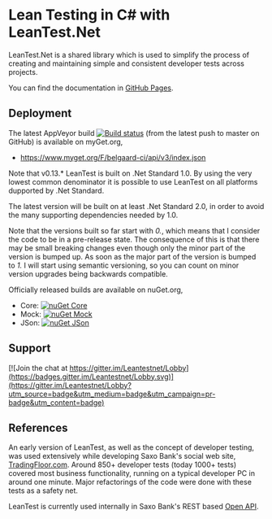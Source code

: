 # Lean Testing in C# with LeanTest.Net

LeanTest.Net is a shared library which is used to simplify the process of creating and maintaining simple and consistent developer tests across projects.

You can find the documentation in [GitHub Pages](https://belgaard.github.io/Leantest/).

## Deployment
The latest AppVeyor build [![Build status](https://ci.appveyor.com/api/projects/status/gd05aw9aslc3kgbq/branch/master?svg=true)](https://ci.appveyor.com/project/belgaard/leantest/branch/master) (from the latest push to master on GitHub) is available on myGet.org,
 - https://www.myget.org/F/belgaard-ci/api/v3/index.json

Note that v0.13.* LeanTest is built on .Net Standard 1.0. By using the very lowest common denominator it is possible to use LeanTest on all platforms dupported by .Net Standard.

The latest version will be built on at least .Net Standard 2.0, in order to avoid the many supporting dependencies needed by 1.0.

Note that the versions built so far start with _0._, which means that I consider the code to be in a pre-release state. The consequence of this is that there may be small breaking changes even though only the minor part of the version is bumped up. As soon as the major part of the version is bumped to _1._ I will start using semantic versioning, so you can count on minor version upgrades being backwards compatible.

Officially released builds are available on nuGet.org,
 - Core: [![nuGet Core](https://img.shields.io/nuget/v/LeanTest.Core.svg?style=plastic)](https://www.nuget.org/Packages/LeanTest.Core)
 - Mock: [![nuGet Mock](https://img.shields.io/nuget/v/LeanTest.Mock.svg?style=plastic)](https://www.nuget.org/Packages/LeanTest.Mock)
 - JSon: [![nuGet JSon](https://img.shields.io/nuget/v/LeanTest.JSon.svg?style=plastic)](https://www.nuget.org/Packages/LeanTest.JSon) 
 
## Support
 [![Join the chat at https://gitter.im/Leantestnet/Lobby](https://badges.gitter.im/Leantestnet/Lobby.svg)](https://gitter.im/Leantestnet/Lobby?utm_source=badge&utm_medium=badge&utm_campaign=pr-badge&utm_content=badge)

## References
An early version of LeanTest, as well as the concept of developer testing, was used extensively while developing Saxo Bank's social web site, [TradingFloor.com](https://www.tradingfloor.com/). Around 850+ developer tests (today 1000+ tests) covered most business functionality, running on a typical developer PC in around one minute. Major refactorings of the code were done with these tests as a safety net.

LeanTest is currently used internally in Saxo Bank's REST based [Open API](https://developer.saxo).

